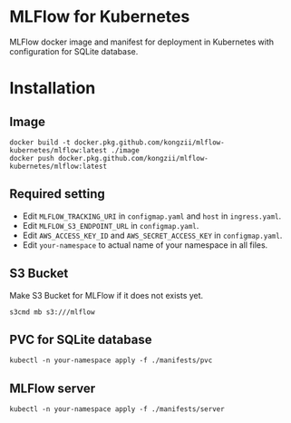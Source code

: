 # MLFlow for Kubernetes

MLFlow docker image and manifest for deployment in Kubernetes with configuration for SQLite database.

# Installation

## Image

```
docker build -t docker.pkg.github.com/kongzii/mlflow-kubernetes/mlflow:latest ./image
docker push docker.pkg.github.com/kongzii/mlflow-kubernetes/mlflow:latest
```

## Required setting

- Edit `MLFLOW_TRACKING_URI` in `configmap.yaml` and `host` in `ingress.yaml`.
- Edit `MLFLOW_S3_ENDPOINT_URL` in `configmap.yaml`.
- Edit `AWS_ACCESS_KEY_ID` and `AWS_SECRET_ACCESS_KEY` in `configmap.yaml`.
- Edit `your-namespace` to actual name of your namespace in all files.

## S3 Bucket

Make S3 Bucket for MLFlow if it does not exists yet.

```
s3cmd mb s3:///mlflow
```

## PVC for SQLite database

```
kubectl -n your-namespace apply -f ./manifests/pvc
```

## MLFlow server

```
kubectl -n your-namespace apply -f ./manifests/server
```
